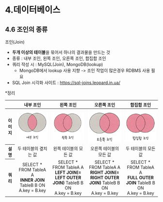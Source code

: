 # 4.데이터베이스
## 4.6 조인의 종류

조인(Join)
- **두개 이상의 테이블**을 묶어서 하나의 결과물을 만드는 것
- 종류 : 내부 조인, 왼쪽 조인, 오른쪽 조인, 합집합 조인
- 쿼리 작성 시 : MySQL(Join), MongoDB(lookup)
  - MongoDB에서 lookup 사용 지향 -> 조인 작업이 많은경우 RDBMS 사용 필요
- SQL Join 시각화 사이트 : https://sql-joins.leopard.in.ua/

*정리
<table style="border: 2px; text-align: center">
  <tr>
    <th> </th>
    <th> 내부 조인 </th>
    <th> 왼쪽 조인 </th>
    <th> 오른쪽 조인 </th>
    <th> 합집합 조인 </th>
  </tr>
  <tr>
    <th> 이미지 </th>
    <th> <img src="img/img.png"> </th>
    <th> <img src="img/img_1.png"> </th>
    <th> <img src="img/img_2.png"> </th>
    <th> <img src="img/img_3.png"> </th>
  </tr>
  <tr>
    <th> 설명 </th>
    <td> 두 테이블의 곂치는 값 </td>
    <td> 왼쪽 테이블의 모든 값 </td>
    <td> 오른쪽 테이블의 모든 값 </td>
    <td> 두 테이블의 모든 값 </td>
  </tr>
  <tr>
    <th> 쿼리 </th>
    <td> 
        SELECT * FROM TableA A
        <br>
        <a style="font-weight: bold">INNER JOIN</a> TableB B ON
        <br>
        A.key = B.key
    </td>
    <td>
        SELECT * FROM TableA A
        <br>
        <a style="font-weight: bold">LEFT JOIN(= LEFT OUTER JOIN)</a> TableB B ON
        <br>
        A.key = B.key
    </td>
    <td>
        SELECT * FROM TableA A
        <br>
        <a style="font-weight: bold">RIGHT JOIN(= RIGHT OUTER JOIN)</a> TableB B ON
        <br>
        A.key = B.key
    </td>
    <td>
        SELECT * FROM TableA A
        <br>
        <a style="font-weight: bold">FULL OUTER JOIN</a> TableB B ON
        <br>
        A.key = B.key
    </td>
  </tr>
</table>